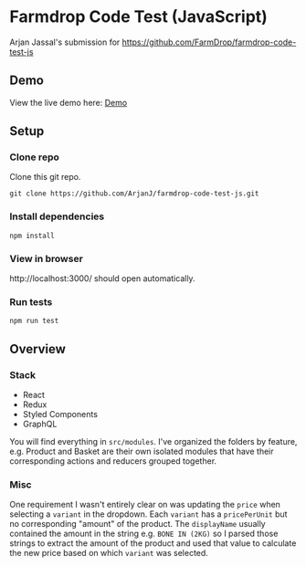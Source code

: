 # Farmdrop Code Test (JavaScript)

Arjan Jassal's submission for https://github.com/FarmDrop/farmdrop-code-test-js

## Demo

View the live demo here: [Demo](https://farmdrop.arjanjassal.me/)

## Setup

### Clone repo

Clone this git repo.

```
git clone https://github.com/ArjanJ/farmdrop-code-test-js.git
```

### Install dependencies

```
npm install
```

### View in browser

http://localhost:3000/ should open automatically.

### Run tests

```
npm run test
```

## Overview

### Stack

- React
- Redux
- Styled Components
- GraphQL

You will find everything in `src/modules`. I've organized the folders by feature, e.g. Product and Basket are their own isolated modules that have their corresponding actions and reducers grouped together.

### Misc

One requirement I wasn't entirely clear on was updating the `price` when selecting a `variant` in the dropdown. Each `variant` has a `pricePerUnit` but no corresponding "amount" of the product. The `displayName` usually contained the amount in the string e.g. `BONE IN (2KG)` so I parsed those strings to extract the amount of the product and used that value to calculate the new price based on which `variant` was selected.
